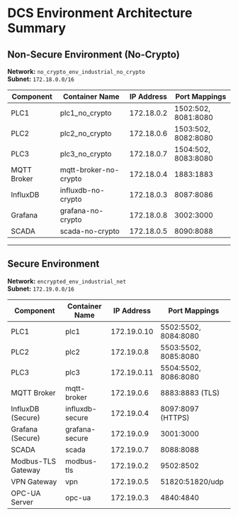 # DCS Environment Architecture Summary

## Non-Secure Environment (No-Crypto)

**Network:** `no_crypto_env_industrial_no_crypto`  
**Subnet:** `172.18.0.0/16`

| Component            | Container Name        | IP Address     | Port Mappings                   |
|---------------------|------------------------|----------------|----------------------------------|
| PLC1                | plc1_no_crypto         | 172.18.0.2     | 1502:502, 8081:8080              |
| PLC2                | plc2_no_crypto         | 172.18.0.6     | 1503:502, 8082:8080              |
| PLC3                | plc3_no_crypto         | 172.18.0.7     | 1504:502, 8083:8080              |
| MQTT Broker         | mqtt-broker-no-crypto  | 172.18.0.4     | 1883:1883                        |
| InfluxDB            | influxdb-no-crypto     | 172.18.0.3     | 8087:8086                        |
| Grafana             | grafana-no-crypto      | 172.18.0.8     | 3002:3000                        |
| SCADA               | scada-no-crypto        | 172.18.0.5     | 8090:8088                        |

---

## Secure Environment

**Network:** `encrypted_env_industrial_net`  
**Subnet:** `172.19.0.0/16`

| Component            | Container Name    | IP Address     | Port Mappings                     |
|---------------------|-------------------|----------------|------------------------------------|
| PLC1                | plc1              | 172.19.0.10    | 5502:5502, 8084:8080               |
| PLC2                | plc2              | 172.19.0.8     | 5503:5502, 8085:8080               |
| PLC3                | plc3              | 172.19.0.11    | 5504:5502, 8086:8080               |
| MQTT Broker         | mqtt-broker       | 172.19.0.6     | 8883:8883 (TLS)                    |
| InfluxDB (Secure)   | influxdb-secure   | 172.19.0.4     | 8097:8097 (HTTPS)                  |
| Grafana (Secure)    | grafana-secure    | 172.19.0.9     | 3001:3000                          |
| SCADA               | scada             | 172.19.0.7     | 8088:8088                          |
| Modbus-TLS Gateway  | modbus-tls        | 172.19.0.2     | 9502:8502                          |
| VPN Gateway         | vpn               | 172.19.0.5     | 51820:51820/udp                    |
| OPC-UA Server       | opc-ua            | 172.19.0.3     | 4840:4840                          |
